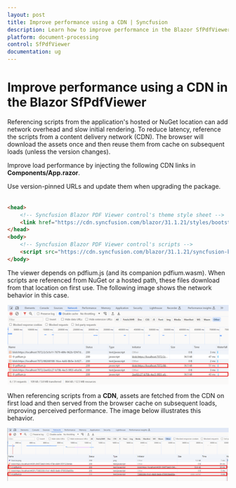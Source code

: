 ```yaml
---
layout: post
title: Improve performance using a CDN | Syncfusion
description: Learn how to improve performance in the Blazor SfPdfViewer by using versioned CDN script references.
platform: document-processing
control: SfPdfViewer
documentation: ug
---
```


# Improve performance using a CDN in the Blazor SfPdfViewer

Referencing scripts from the application's hosted or NuGet location can add network overhead and slow initial rendering. To reduce latency, reference the scripts from a content delivery network (CDN). The browser will download the assets once and then reuse them from cache on subsequent loads (unless the version changes).

Improve load performance by injecting the following CDN links in **Components/App.razor**.

Use version-pinned URLs and update them when upgrading the package.

```html

<head>
    <!-- Syncfusion Blazor PDF Viewer control's theme style sheet -->
    <link href="https://cdn.syncfusion.com/blazor/31.1.21/styles/bootstrap5.css" rel="stylesheet" />
</head>
<body>    
    <!-- Syncfusion Blazor PDF Viewer control's scripts -->
    <script src="https://cdn.syncfusion.com/blazor/31.1.21/syncfusion-blazor-sfpdfviewer.min.js" type="text/javascript"></script>
</body>

```

The viewer depends on pdfium.js (and its companion pdfium.wasm). When scripts are referenced from NuGet or a hosted path, these files download from that location on first use. The following image shows the network behavior in this case.

![Network and file size when referencing scripts from NuGet](../getting-started/gettingstarted-images/Filesize_using_NuGet.png)

When referencing scripts from a **CDN**, assets are fetched from the CDN on first load and then served from the browser cache on subsequent loads, improving perceived performance. The image below illustrates this behavior.

![Network and file size when referencing scripts from a CDN](../getting-started/gettingstarted-images/Filesize_using_CDN.png)
